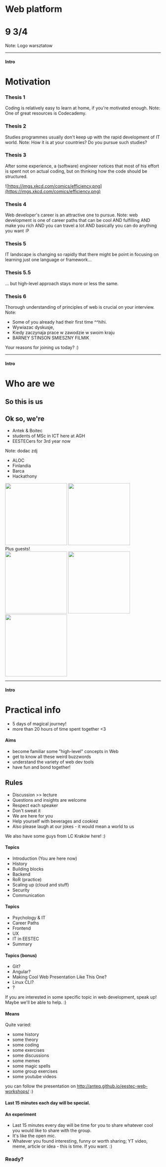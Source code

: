 <!-- .slide: data-background-image="https://s-media-cache-ak0.pinimg.com/originals/2f/ae/e1/2faee1afb1444950f14b8feea47620ff.jpg" -->
# Web platform 
# 9 3/4
Note:
Logo warsztatow

---

#### Intro
# Motivation

<!-- .slide: data-background-image="http://www.craveonline.com/images/stories/2011/Film/The%20Series%20Project/Harry%20Potter/Harry_Potter_1_Ron_and_Hermione.jpg" -->
### Thesis 1
Coding is relatively easy to learn at home, if you're motivated enough.
Note:
One of great resources is Codecademy.

<!-- .slide: data-background-image="http://agnieszkakochan.pl/wp-content/uploads/2016/05/hogwart.jpg" -->
### Thesis 2
Studies programmes usually don't keep up with the rapid development of IT world.
Note:
How it is at your countries? Do you pursue such studies?

<!-- .slide: data-background-image="http://vignette1.wikia.nocookie.net/harrypotter/images/b/b3/Library2.JPG" -->
### Thesis 3
After some experience, a (software) engineer notices that most of his effort is spent not on actual coding, but on thinking how the code should be structured.

![https://imgs.xkcd.com/comics/efficiency.png](https://imgs.xkcd.com/comics/efficiency.png)

<!-- .slide: data-background-image="https://assets.entrepreneur.com/content/3x2/1300/20160618102315-Travelentrepreneurs.jpeg" -->
### Thesis 4
Web developer's career is an attractive one to pursue.
Note:
web development is one of career paths that can be cool AND fulfilling AND make you rich AND you can travel a lot AND basically you can do anything you want :P

<!-- .slide: data-background-image="http://vignette1.wikia.nocookie.net/harrypotter/images/8/89/7-potters.jpg" -->
### Thesis 5
IT landscape is changing so rapidly that there might be point in focusing on learning just one language or framework...

<!-- .slide: data-background-image="http://www.opydo.pl/wp-content/uploads/2016/09/hp.jpg" -->
### Thesis 5.5
... but high-level approach stays more or less the same.

<!-- .slide: data-background-image="http://www.b2technews.com/uploads/7/0/9/2/7092377/1849999_orig.jpeg" -->
### Thesis 6
Thorough understanding of principles of web is crucial on your interview.
Note:
- Some of you already had their first time ^^hihi. 
- Wywiazac dyskusje, 
- Kiedy zaczynaja prace w zawodzie w swoim kraju 
- BARNEY STINSON SMIESZNY FILMIK

<!-- .slide: data-background-image="http://cdn2.crushable.com/wp-content/uploads/2014/06/Harry-Potter-who-are-you.gif" -->
Your reasons for joining us today? :)

---

#### Intro
# Who are we

<!-- .slide: data-background-image="../md/1-intro_img/Scared_Harry&Ron.gif" -->
## So this is us

## Ok so, we're
- Antek & Boitec <!-- .element: class="fragment" data-fragment-index="1" -->
- students of MSc in ICT here at AGH <!-- .element: class="fragment" data-fragment-index="2" -->
- EESTECers for 3rd year now <!-- .element: class="fragment" data-fragment-index="3" -->

<!-- .slide: data-background-image="../img/kyn.jpg" -->

<!-- .slide: data-background-image="../img/fin.jpg" -->

<!-- .slide: data-background-image="../img/hacks.jpg" -->
Note:
dodac zdj
- ALOC
- Finlandia
- Barca
- Hackathony

<img src="../img/grzanka.jpg" height="200px"></img> <img src="../img/wrobel.jpg" height="200px"></img> <br />
<span class="fragment" data-fragment-index="1">Plus guests!</span> <br />
<img src="../img/amozemanaimieprzemek.jpg" height="200px" class="fragment" data-fragment-index="2"></img>
<img src="../img/marek.jpg" height="200px" class="fragment" data-fragment-index="3"></img>
<img src="../img/katron.jpg" height="200px" class="fragment" data-fragment-index="4"></img>

---

#### Intro
# Practical info

- 5 days of magical journey!
- more than 20 hours of time spent together <3

#### Aims
- become familiar some "high-level" concepts in Web  <!-- .element: class="fragment" data-fragment-index="1" -->
- get to know all these weird buzzwords  <!-- .element: class="fragment" data-fragment-index="2" -->
- understand the variety of web dev tools  <!-- .element: class="fragment" data-fragment-index="3" --> 
- have fun and bond together! <!-- .element: class="fragment" data-fragment-index="4" --> 

<!-- .slide: data-background-image="https://68.media.tumblr.com/91e937a6e603df504bc0befe3be3bb42/tumblr_nigpufykwD1si3dqao1_500.gif" -->

## Rules
- Discussion >> lecture <!-- .element: class="fragment" data-fragment-index="1" -->
- Questions and insights are welcome <!-- .element: class="fragment" data-fragment-index="2" -->
- Respect each speaker <!-- .element: class="fragment" data-fragment-index="3" -->
- Don't sweat it <!-- .element: class="fragment" data-fragment-index="4" -->
- We are here for you <!-- .element: class="fragment" data-fragment-index="5" -->
- Help yourself with beverages and cookiez  <!-- .element: class="fragment" data-fragment-index="6" -->
- Also please laugh at our jokes - it would mean a world to us <!-- .element: class="fragment" data-fragment-index="7" -->

We also have some guys from LC Kraków here! :)

#### Topics
- Introduction (You are here now) <!-- .element: class="fragment" data-fragment-index="1" -->
- History <!-- .element: class="fragment" data-fragment-index="1" -->
- Building blocks <!-- .element: class="fragment" data-fragment-index="1" -->
- Backend <!-- .element: class="fragment" data-fragment-index="1" -->
- RoR (practice) <!-- .element: class="fragment" data-fragment-index="1" -->
- Scaling up (cloud and stuff) <!-- .element: class="fragment" data-fragment-index="2" -->
- Security <!-- .element: class="fragment" data-fragment-index="2" -->
- Communication <!-- .element: class="fragment" data-fragment-index="2" -->

#### Topics
- Psychology & IT <!-- .element: class="fragment" data-fragment-index="3" -->
- Career Paths <!-- .element: class="fragment" data-fragment-index="3" -->
- Frontend <!-- .element: class="fragment" data-fragment-index="4" -->
- UX <!-- .element: class="fragment" data-fragment-index="4" -->
- IT in EESTEC <!-- .element: class="fragment" data-fragment-index="5" -->
- Summary <!-- .element: class="fragment" data-fragment-index="5" -->

#### Topics (bonus)
- Git?
- Angular?
- Making Cool Web Presentation Like This One?
- Linux CLI?
- ?

<!-- .slide: data-background-image="http://www.spindrift-racing.com/jules-verne/drupal/sites/default/files/u7/iceberg_Clevenger.jpeg" -->

<!-- .slide: data-background-image="https://edge.alluremedia.com.au/m/k/2014/08/tetrissuccess.gif" -->

If you are interested in some specific topic in web development, speak up! Maybe we'll be able to help. :)

#### Means
Quite varied:
- some history <!-- .element: class="fragment" data-fragment-index="1" -->
- some theory <!-- .element: class="fragment" data-fragment-index="3" -->
- some coding <!-- .element: class="fragment" data-fragment-index="5" -->
- some exercises <!-- .element: class="fragment" data-fragment-index="2" -->
- some discussions <!-- .element: class="fragment" data-fragment-index="8" -->
- some memes <!-- .element: class="fragment" data-fragment-index="4" -->
- some magic spells <!-- .element: class="fragment" data-fragment-index="6" -->
- some group exercises <!-- .element: class="fragment" data-fragment-index="9" -->
- some youtube videos <!-- .element: class="fragment" data-fragment-index="10" -->

you can follow the presentation on http://anteq.github.io/eestec-web-workshops/ :)	

<!-- .slide: data-background-image="http://media.tumblr.com/efd74276c0788306716fc5d7fb85de31/tumblr_inline_mt2mz1cIFS1ryc2v5.gif" -->
#### Last 15 minutes each day will be special.

#### An experiment
- Last 15 minutes every day will be time for you to share whatever cool you would like to share with the group. <!-- .element: class="fragment" data-fragment-index="1" -->
- It's like the open mic. <!-- .element: class="fragment" data-fragment-index="2" -->
- Whatever you found interesting, funny or worth sharing; YT video, meme, article or idea - this is time. If you want. :) <!-- .element: class="fragment" data-fragment-index="3" -->

### Ready?